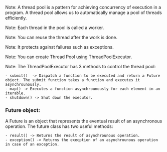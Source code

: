 Note: A thread pool is a pattern for achieving concurrency of execution in a program. A thread pool allows us to automatically manage a pool of threads efficiently.

Note: Each thread in the pool is called a worker.

Note: You can reuse the thread after the work is done.

Note: It protects against failures such as exceptions.

Note: You can create Thread Pool using ThreadPoolExecutor. 

Note: The ThreadPoolExecutor has 3 methods to control the thread pool:

    - submit()  -> Dispatch a function to be executed and return a Future object. The submit function takes a function and executes it asynchrounously.
    - map() -> Executes a function asynchrounously for each element in an iterable.
    - shutdown() -> Shut down the executor.


### Future object:

A Future is an object that represents the eventual result of an asynchronous operation. The future class has two useful methods:

    - result() -> Returns the result of asynchrounous operation.
    - exception() -> Returns the execption of an asynchrounous operation in case of an exception.
